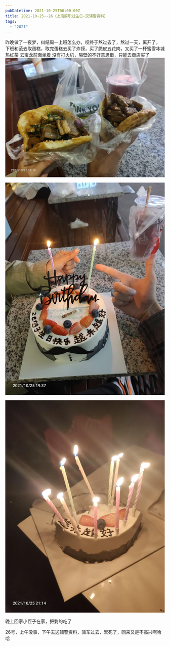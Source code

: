 ```yaml
---
pubDatetime: 2021-10-25T00:00:00Z
title: 2021-10-25--26（上班辞职过生日-交辅警资料）
tags:
  - "2021"
---
```


昨晚做了一夜梦，纠结周一上班怎么办，哎终于熬过去了，熬过一天，离开了，
下班和范去取蛋糕，取完蛋糕去买了炸馍，买了脆皮五花肉，又买了一杯蜜雪冰城热红茶
去宝龙前面坐着
没有打火机，隔壁的不好意思借，只能去商店买了
![](../../img/6904315-d5a6f86a514836cd.jpg)

![](../../img/6904315-65ea7eb67a2b538e.jpg)

![](../../img/6904315-c0b66bc185cb8519.jpg)

晚上回家小侄子在家，把剩的吃了

26号，上午没事，下午去送辅警资料，骑车过去，累死了，回来又是不高兴啊哈哈
